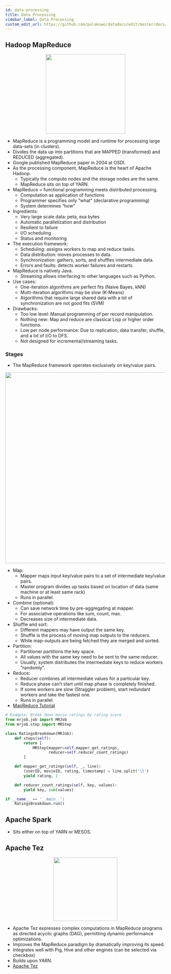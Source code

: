 ```yaml
---
id: data-processing
title: Data Processing
sidebar_label: Data Processing
custom_edit_url: https://github.com/polakowo/datadocs/edit/master/docs/big-data/data-processing.md
---
```


## Hadoop MapReduce

<center><img width=250 src="/datadocs/assets/Apache-MapReduce-logo-Hadoop-Ecosystem-Edureka.jpg"/></center>

- MapReduce is a programming model and runtime for processing large data-sets (in clusters).
- Divides the data up into partitions that are MAPPED (transformed) and REDUCED (aggregated).
- Google published MapReduce paper in 2004 at OSDI.
- As the processing component, MapReduce is the heart of Apache Hadoop.
    - Typically the compute nodes and the storage nodes are the same.
    - MapReduce sits on top of YARN.
- MapReduce = functional programming meets distributed processing.
    - Computation as application of functions
    - Programmer specifies only “what” (declarative programming)
    - System determines “how”
- Ingredients:
    - Very large scale data: peta, exa bytes
    - Automatic parallelization and distribution
    - Resilient to failure
    - I/O scheduling
    - Status and monitoring
- The execution framework:
    - Scheduling: assigns workers to map and reduce tasks.
    - Data distribution: moves processes to data.
    - Synchronization: gathers, sorts, and shuffles intermediate data.
    - Errors and faults: detects worker failures and restarts.
- MapReduce is natively Java.
    - Streaming allows interfacing to other languages such as Python.
- Use cases:
    - One-iteration algorithms are perfect fits (Naive Bayes, kNN)
    - Multi-iteration algorithms may be slow (K-Means)
    - Algorithms that require large shared data with a lot of synchronization are not good fits (SVM)
- Drawbacks:
    - Too low level: Manual programming of per record manipulation.
    - Nothing new: Map and reduce are classical Lisp or higher order functions.
    - Low per node performance: Due to replication, data transfer, shuffle, and a lot of I/O to DFS.
    - Not designed for incremental/streaming tasks.

### Stages

- The MapReduce framework operates exclusively on key/value pairs.

<center><img width=600 src="/datadocs/assets/mapreduce.png"/></center>

- Map:
    - Mapper maps input key/value pairs to a set of intermediate key/value pairs.
    - Master program divides up tasks based on location of data (same machine or at least same rack)
    - Runs in parallel.
- Combine (optional):
    - Can save network time by pre-aggregating at mapper.
    - For associative operations like sum, count, max.
    - Decreases size of intermediate data.
- Shuffle and sort:
    - Different mappers may have output the same key.
    - Shuffle is the process of moving map outputs to the reducers.
    - While map-outputs are being fetched they are merged and sorted.
- Partition:
    - Partitioner partitions the key space.
    - All values with the same key need to be sent to the same reducer.
    - Usually, system distributes the intermediate keys to reduce workers “randomly”.
- Reduce:
    - Reducer combines all intermediate values for a particular key.
    - Reduce phase can’t start until map phase is completely finished.
    - If some workers are slow (Straggler problem), start redundant workers and take the fastest one.
    - Runs in parallel.
- [MapReduce Tutorial](https://hadoop.apache.org/docs/r1.2.1/mapred_tutorial.html)
```py
# Example: Break down movie ratings by rating score
from mrjob.job import MRJob
from mrjob.step import MRStep

class RatingsBreakdown(MRJob):
    def steps(self):
        return [
            MRStep(mapper=self.mapper_get_ratings,
                   reducer=self.reducer_count_ratings)
        ]

    def mapper_get_ratings(self, _, line):
        (userID, movieID, rating, timestamp) = line.split('\t')
        yield rating, 1

    def reducer_count_ratings(self, key, values):
        yield key, sum(values)

if __name__ == '__main__':
    RatingsBreakdown.run()
```

## Apache Spark

- Sits either on top of YARN or MESOS.

## Apache Tez

<center><img width=200 src="/datadocs/assets/ApacheTezLogo_lowres.png.jpeg"/></center>

- Apache Tez expresses complex computations in MapReduce programs as directed acyclic graphs (DAG), permitting dynamic performance optimizations.
- Improves the MapReduce paradigm by dramatically improving its speed.
- Integrates well with Pig, Hive and other engines (can be selected via checkbox)
- Builds upon YARN.
- [Apache Tez](https://hortonworks.com/apache/tez/#section_1)